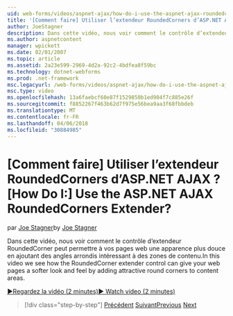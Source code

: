 ```yaml
---
uid: web-forms/videos/aspnet-ajax/how-do-i-use-the-aspnet-ajax-roundedcorners-extender
title: '[Comment faire] Utiliser l’extendeur RoundedCorners d’ASP.NET AJAX ? | Microsoft Docs'
author: JoeStagner
description: Dans cette vidéo, nous voir comment le contrôle d’extendeur RoundedCorner peut permettre à vos pages web une apparence plus douce en ajoutant des angles arrondis intéressante pour la zone de contenu...
ms.author: aspnetcontent
manager: wpickett
ms.date: 02/01/2007
ms.topic: article
ms.assetid: 2a23e599-2969-4d2a-92c2-4bdfea8f59bc
ms.technology: dotnet-webforms
ms.prod: .net-framework
msc.legacyurl: /web-forms/videos/aspnet-ajax/how-do-i-use-the-aspnet-ajax-roundedcorners-extender
msc.type: video
ms.openlocfilehash: 13a6faebcf60e87f1529850b1ed904f7c885e26f
ms.sourcegitcommit: f8852267f463b62d7f975e56bea9aa3f68fbbdeb
ms.translationtype: MT
ms.contentlocale: fr-FR
ms.lasthandoff: 04/06/2018
ms.locfileid: "30884985"
---
```

<a name="how-do-i-use-the-aspnet-ajax-roundedcorners-extender"></a><span data-ttu-id="2bbfe-104">[Comment faire] Utiliser l’extendeur RoundedCorners d’ASP.NET AJAX ?</span><span class="sxs-lookup"><span data-stu-id="2bbfe-104">[How Do I:] Use the ASP.NET AJAX RoundedCorners Extender?</span></span>
====================
<span data-ttu-id="2bbfe-105">par [Joe Stagner](https://github.com/JoeStagner)</span><span class="sxs-lookup"><span data-stu-id="2bbfe-105">by [Joe Stagner](https://github.com/JoeStagner)</span></span>

<span data-ttu-id="2bbfe-106">Dans cette vidéo, nous voir comment le contrôle d’extendeur RoundedCorner peut permettre à vos pages web une apparence plus douce en ajoutant des angles arrondis intéressant à des zones de contenu.</span><span class="sxs-lookup"><span data-stu-id="2bbfe-106">In this video we see how the RoundedCorner extender control can give your web pages a softer look and feel by adding attractive round corners to content areas.</span></span>

[<span data-ttu-id="2bbfe-107">&#9654;Regardez la vidéo (2 minutes)</span><span class="sxs-lookup"><span data-stu-id="2bbfe-107">&#9654; Watch video (2 minutes)</span></span>](https://channel9.msdn.com/Blogs/ASP-NET-Site-Videos/how-do-i-use-the-aspnet-ajax-roundedcorners-extender)

> [!div class="step-by-step"]
> <span data-ttu-id="2bbfe-108">[Précédent](how-do-i-use-an-aspnet-ajax-scriptmanagerproxy.md)
> [Suivant](how-do-i-use-the-aspnet-ajax-timer-control.md)</span><span class="sxs-lookup"><span data-stu-id="2bbfe-108">[Previous](how-do-i-use-an-aspnet-ajax-scriptmanagerproxy.md)
[Next](how-do-i-use-the-aspnet-ajax-timer-control.md)</span></span>
